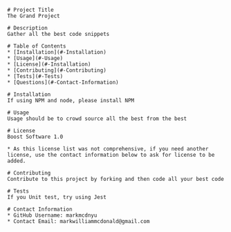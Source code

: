 
    # Project Title
    The Grand Project 

    # Description
    Gather all the best code snippets

    # Table of Contents 
    * [Installation](#-Installation)
    * [Usage](#-Usage)
    * [License](#-Installation)
    * [Contributing](#-Contributing)
    * [Tests](#-Tests)
    * [Questions](#-Contact-Information)
    
    # Installation
    If using NPM and node, please install NPM

    # Usage
    Usage should be to crowd source all the best from the best 

    # License 
    Boost Software 1.0

    * As this license list was not comprehensive, if you need another license, use the contact information below to ask for license to be added. 
    
    # Contributing 
    Contribute to this project by forking and then code all your best code

    # Tests
    If you Unit test, try using Jest 

    # Contact Information 
    * GitHub Username: markmcdnyu
    * Contact Email: markwilliammcdonald@gmail.com
    
    